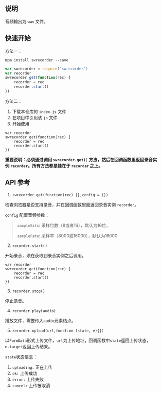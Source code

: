 ## 说明
音频输出为 `wav` 文件。

## 快速开始
方法一：
```
npm install swrecorder --save
```
```js
var swrecorder = require("swrecorder")
var recorder
swrecorder.get(function(rec) {
    recorder = rec
    recorder.start()
})
```
方法二：
1. 下载本仓库的 `index.js` 文件
2. 在项目中引用该 `js` 文件
3. 开始使用
```
var recorder
swrecorder.get(function(rec) {
    recorder = rec
    recorder.start()
})
```
**重要说明：必须通过调用 `swrecorder.get()` 方法，然后在回调函数里返回录音实例 `recorder`。所有方法都是挂在于 `recorder` 之上。**

## API 参考
1. `swrecorder.get(function(rec) {},config = {})` 

检查浏览器是否支持录音，并在回调函数里面返回录音实例 `recorder`。

`config` 配置音频参数：
> `sampleBits`: 采样位数（8或者16），默认为16位，
>
> `sampleRate`: 采样率（8000或16000），默认为16000

2. `recorder.start()`

开始录音，须在获取到录音实例之后调用。

```
var recorder
swrecorder.get(function(rec) {
    recorder = rec
    recorder.start()
})
```

3. `recorder.stop()`

停止录音。

4. `recorder.play(audio)`

播放文件，需要传入`audio`元素结点。

5. `recorder.upload(url,function (state, e){})`

以`FormData`形式上传文件，`url`为上传地址，回调函数中`state`返回上传状态，`e.target`返回上传结果。

`state`状态信息：

1. `uploading:` 正在上传
2. `ok:`        上传成功
3. `error:`     上传失败
4. `cancel:`    上传被取消


